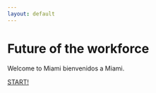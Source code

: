 ```yaml
---
layout: default
---
```


# Future of the workforce

Welcome to Miami bienvenidos a Miami.

<a href="{{ site.baseurl }}/start" class="btn">START!</a>
